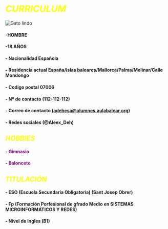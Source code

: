 
# <span style="color:yellow">***CURRICULUM***</span>
![Gato lindo](https://encrypted-tbn0.gstatic.com/images?q=tbn:ANd9GcSDvXvBhHHOMran8-dWfXgL3BZ-nzXvDwYLMA&usqp=CAU)

 
#### -HOMBRE
#### -18 AÑOS
#### - Nacionalidad Española
#### - Residencia actual España/Islas baleares/Mallorca/Palma/Molinar/Calle Mondongo
#### - Codigo postal 07006                                                                                                         
#### - Nº de contacto  (112-112-112)
#### - Correo de contacto   (adehesa@alumnes.aulabalear.org) 
#### - Redes sociales  (@Aleex_Deh)

##  <span style="color:yellow">***HOBBIES***</span>
#### - <span style="color:purple">Gimnasio</span>  
#### - <span style="color:purple">Balonceto</span>  



## <span style="color:yellow">***TITULACIÓN***</span>
#### - ESO (Escuela Secundaria Obligatoria) (Sant Josep Obrer)
#### - Fp (Formación Porfesional de gfrado Medio en SISTEMAS MICROINFORMÁTICOS Y REDES)
#### - Nivel de Ingles (B1)
